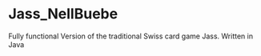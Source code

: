 # Jass_NellBuebe

Fully functional Version of the traditional Swiss card game Jass. Written in Java
